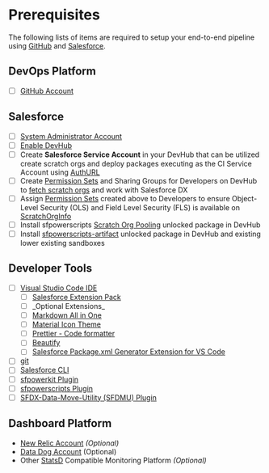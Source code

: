 # Prerequisites

The following lists of items are required to setup your end-to-end pipeline using [GitHub](https://github.com) and [Salesforce](https://www.salesforce.com).‌

## DevOps Platform <a href="#devops-platform" id="devops-platform"></a>

* [ ] ​[GitHub Account​](https://github.com/join)

## Salesforce <a href="#salesforce" id="salesforce"></a>

* [ ] ​[System Administrator Account](https://help.salesforce.com/s/articleView?id=How-to-change-Administrators-1327365222554\&language=en\_US\&r=https%3A%2F%2Fwww.google.com%2F\&type=1)​
* [ ] ​[Enable DevHub](https://help.salesforce.com/s/articleView?id=sf.sfdx\_setup\_enable\_devhub.htm\&type=5)​
* [ ] Create **Salesforce Service Account** in your DevHub that can be utilized create scratch orgs and deploy packages executing as the CI Service Account using [AuthURL](https://developer.salesforce.com/docs/atlas.en-us.sfdx\_cli\_reference.meta/sfdx\_cli\_reference/cli\_reference\_auth\_sfdxurl.htm)​
* [ ] Create [Permission Sets](https://developer.salesforce.com/docs/atlas.en-us.securityImplGuide.meta/securityImplGuide/perm\_sets\_overview.htm) and Sharing Groups for Developers on DevHub to [fetch scratch orgs](https://github.com/Accenture/sfpowerkit/wiki/Getting-started-with-ScratchOrg-Pooling#4-fetch-scratch-org-from-a-pool) and work with Salesforce DX
* [ ] Assign [Permission Sets](https://developer.salesforce.com/docs/atlas.en-us.securityImplGuide.meta/securityImplGuide/perm\_sets\_overview.htm) created above to Developers to ensure Object-Level Security (OLS) and Field Level Security (FLS) is available on [ScratchOrgInfo](https://developer.salesforce.com/docs/atlas.en-us.api.meta/api/sforce\_api\_objects\_scratchorginfo.htm)​
* [ ] Install sfpowerscripts [Scratch Org Pooling](https://github.com/Accenture/sfpowerscripts/tree/develop/prerequisites/scratchorgpool) unlocked package in DevHub
* [ ] Install [sfpowerscripts-artifact](https://github.com/Accenture/sfpowerscripts/tree/develop/prerequisites/sfpowerscripts-artifact) unlocked package in DevHub and existing lower existing sandboxes

## Developer Tools <a href="#developer-tools" id="developer-tools"></a>

* [ ] ​[Visual Studio Code IDE](https://code.visualstudio.com/download)​
  * [ ] ​[Salesforce Extension Pack](https://marketplace.visualstudio.com/items?itemName=salesforce.salesforcedx-vscode)​
  * [ ] \_Optional Extensions\_​
  * [ ] ​[Markdown All in One](https://marketplace.visualstudio.com/items?itemName=yzhang.markdown-all-in-one)​
  * [ ] ​[Material Icon Theme](https://marketplace.visualstudio.com/items?itemName=PKief.material-icon-theme)​
  * [ ] ​[Prettier - Code formatter](https://marketplace.visualstudio.com/items?itemName=esbenp.prettier-vscode)​
  * [ ] ​[Beautify](https://marketplace.visualstudio.com/items?itemName=HookyQR.beautify)
  * [ ] [Salesforce Package.xml Generator Extension for VS Code](https://marketplace.visualstudio.com/items?itemName=VignaeshRamA.sfdx-package-xml-generator)​
* [ ] ​[git](https://git-scm.com)​
* [ ] ​[Salesforce CLI](https://www.npmjs.com/package/sfdx-cli)​
* [ ] ​[sfpowerkit Plugin](https://github.com/dxatscale/sfpowerkit)​
* [ ] ​[sfpowerscripts Plugin](https://github.com/Accenture/sfpowerscripts)​
* [ ] ​[SFDX-Data-Move-Utility (SFDMU) Plugin](https://github.com/forcedotcom/SFDX-Data-Move-Utility)​

## Dashboard Platform <a href="#dashboard-platform" id="dashboard-platform"></a>

* ​[New Relic Account](https://newrelic.com/signup) _(Optional)_
* [Data Dog Account](https://www.datadoghq.com) (Optional)
* Other [StatsD](https://github.com/statsd/statsd) Compatible Monitoring Platform _(Optional)_
